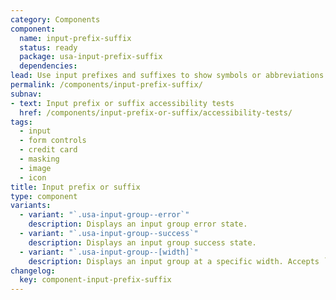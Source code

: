 ```yaml
---
category: Components
component:
  name: input-prefix-suffix
  status: ready
  package: usa-input-prefix-suffix
  dependencies:
lead: Use input prefixes and suffixes to show symbols or abbreviations that help users enter the right type of information in a form’s text input.
permalink: /components/input-prefix-suffix/
subnav:
- text: Input prefix or suffix accessibility tests
  href: /components/input-prefix-or-suffix/accessibility-tests/
tags:
  - input
  - form controls
  - credit card
  - masking
  - image
  - icon
title: Input prefix or suffix
type: component
variants:
  - variant: "`.usa-input-group--error`"
    description: Displays an input group error state.
  - variant: "`.usa-input-group--success`"
    description: Displays an input group success state.
  - variant: "`.usa-input-group--[width]`"
    description: Displays an input group at a specific width. Accepts `2xs` (5ex), `xs` (9ex), `sm` or `small` (13ex), `md` or `medium` (20ex), `lg` (30ex), `xl` (40ex), and `2xl` (50ex).
changelog:
  key: component-input-prefix-suffix
---
```

